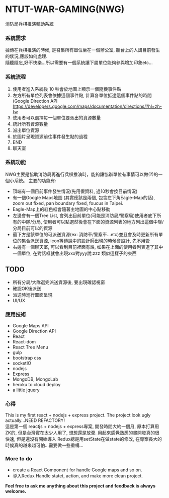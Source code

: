 # NTUT-WAR-GAMING(NWG)  
消防局兵棋推演輔助系統

### 系統需求
  據傳在兵棋推演的時候, 是召集所有單位坐在一個辦公室, 聽台上的人講目前發生的狀況,應該如何處理.  
  隨聽隨忘,好不快樂...所以需要有一個系統讓下屬單位能夠參與增加印象etc...
  
### 系統流程 ###
  1. 使用者進入系統後 10 秒會於地圖上顯示一個隨機事件點
  2. 左方所有單位列表會依據這個事件點, 計算各單位抵達這個事件點的時間(Google Direction API https://developers.google.com/maps/documentation/directions/?hl=zh-tw
  3. 使用者可以選擇每一個單位要派出的資源數量
  4. 統計所有資源數量
  5. 派出單位資源
  6. 於圖片呈現資源前往事件發生點的過程
  7. END
  8. 聊天室

### 系統功能  
  NWG主要是協助消防局再進行兵棋推演時，能夠讓協辦單位有事情可以做(?)的一個小系統。
  主要的功能有:
  - 頂端有一個目前事件發生情況(先用假資料, 過10秒會換目前情況)
  - 有一個Google Maps地圖 (其實應該是兩個, 包含左下角Eagle-Map的話), zoom out fixed, pan boundary fixed, foucus in Taipei.
  - Eagle-Map上的紅色框會隨著主地圖的中心點移動
  - 左邊會有一個Tree List, 會列出目前單位(可能是消防局/警察局)使用者底下所有的中隊/分局, 使用者可以點選然後會在下面的資源列表的地方列出這個中隊/分局目前可以的資源
  - 最下方是該單位的可派送資源(ex: 消防車/警察車...etc)並且會及時更新所有單位的集合派送資源, icon等傳說中的設計師出現的時候會設計, 先不用管
  - 右邊有一個聊天室, 可以看到目前裡面有誰, 如果在上面的使用者列表選了其中一個單位, 在對話框就會出現xxx對yyy說:zzz 類似這樣子的東西

## TODO
 - 所有分局/大隊選完派送資源後, 要出現確認視窗
 - 確認OK後派送
 - 派送時進行圖面呈現
 - UI/UX
 
### 應用技術
* Google Maps API
* Google Direction API
* React
* React-dom
* React Tree Menu
* gulp 
* bootstrap css
* socketIO
* nodejs
* Express
* MongoDB, MongoLab
* heroku to cloud deploy
* a little jquery

### 心得
This is my first react + nodejs + express project.
The project look ugly actually...NEED REFACTORY!  
這是第一個 reactjs + nodejs + express專案, 開發時間大約一個月, 原本打算用ZK的, 但是台灣實在太少人用了, 想想還是放棄. 用起來感覺熟悉的畫開發真的很快速, 但是還沒有開始導入 Redux總是用setState在做state的修改, 在專案長大的時候真的越來越可怕...需要做一些重構...  

### More to do
* create a React Component for handle Google maps and so on.
* 導入Redux Handle statet, action, and make more clean project.

**Feel free to ask me anything about this project and feedback is always welcome.**
